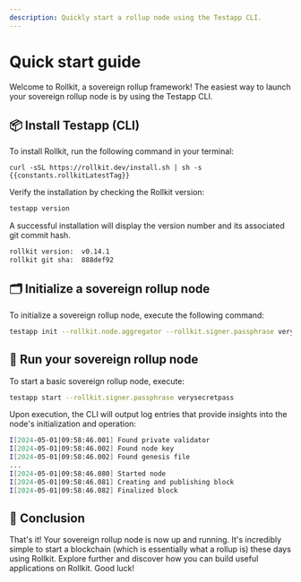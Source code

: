 ```yaml
---
description: Quickly start a rollup node using the Testapp CLI.
---
```


<script setup>
import constants from '../.vitepress/constants/constants.js'
</script>

# Quick start guide

Welcome to Rollkit, a sovereign rollup framework! The easiest way to launch your sovereign rollup node is by using the Testapp CLI.

## 📦 Install Testapp (CLI)

To install Rollkit, run the following command in your terminal:

```bash-vue
curl -sSL https://rollkit.dev/install.sh | sh -s {{constants.rollkitLatestTag}}
```

Verify the installation by checking the Rollkit version:

```bash
testapp version
```

A successful installation will display the version number and its associated git commit hash.

```bash
rollkit version:  v0.14.1
rollkit git sha:  888def92
```

## 🗂️ Initialize a sovereign rollup node

To initialize a sovereign rollup node, execute the following command:

```bash
testapp init --rollkit.node.aggregator --rollkit.signer.passphrase verysecretpass
```

## 🚀 Run your sovereign rollup node

To start a basic sovereign rollup node, execute:

```bash
testapp start --rollkit.signer.passphrase verysecretpass
```

Upon execution, the CLI will output log entries that provide insights into the node's initialization and operation:

```bash
I[2024-05-01|09:58:46.001] Found private validator                      module=main keyFile=/root/.rollkit/config/priv_validator_key.json stateFile=/root/.rollkit/data/priv_validator_state.json
I[2024-05-01|09:58:46.002] Found node key                               module=main path=/root/.rollkit/config/node_key.json
I[2024-05-01|09:58:46.002] Found genesis file                           module=main path=/root/.rollkit/config/genesis.json
...
I[2024-05-01|09:58:46.080] Started node                                 module=main
I[2024-05-01|09:58:46.081] Creating and publishing block                module=BlockManager height=223
I[2024-05-01|09:58:46.082] Finalized block                              module=BlockManager height=223 num_txs_res=0 num_val_updates=0 block_app_hash=
```

## 🎉 Conclusion

That's it! Your sovereign rollup node is now up and running. It's incredibly simple to start a blockchain (which is essentially what a rollup is) these days using Rollkit. Explore further and discover how you can build useful applications on Rollkit. Good luck!
